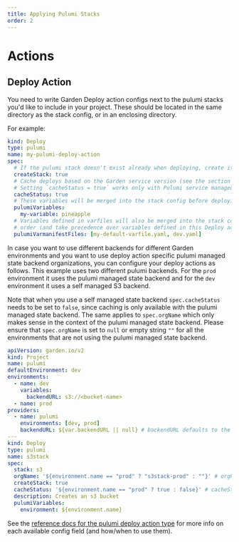 ```yaml
---
title: Applying Pulumi Stacks
order: 2
---
```


# Actions

## Deploy Action

You need to write Garden Deploy action configs next to the pulumi stacks you'd like to include in your project. These should be located in the same directory as the stack config, or in an enclosing directory.

For example:
```yaml
kind: Deploy
type: pulumi
name: my-pulumi-deploy-action
spec:
  # If the pulumi stack doesn't exist already when deploying, create it
  createStack: true
  # Cache deploys based on the Garden service version (see the section below)
  # Setting `cacheStatus = true` works only with Pulumi service managed state backends.
  cacheStatus: true
  # These variables will be merged into the stack config before deploying or previewing
  pulumiVariables:
    my-variable: pineapple
  # Variables defined in varfiles will also be merged into the stack config in declaration
  # order (and take precedence over variables defined in this Deploy action's pulumiVariables).
  pulumiVarmanifestFiles: [my-default-varfile.yaml, dev.yaml]
```

In case you want to use different backends for different Garden environments and you want to use deploy action specific pulumi managed state backend organizations, you can configure your deploy actions as follows. This example uses two different pulumi backends. For the `prod` environment it uses the pulumi managed state backend and for the `dev` environment it uses a self managed S3 backend.

Note that when you use a self managed state backend `spec.cacheStatus` needs to be set to `false`, since caching is only available with the pulumi managed state backend. The same applies to `spec.orgName` which only makes sense in the context of the pulumi managed state backend. Please ensure that `spec.orgName` is set to `null` or empty string `""` for all the environments that are not using the pulumi managed state backend.

```yaml
apiVersion: garden.io/v2
kind: Project
name: pulumi
defaultEnvironment: dev
environments:
  - name: dev
    variables:
      backendURL: s3://<bucket-name>
  - name: prod
providers:
  - name: pulumi
    environments: [dev, prod]
    backendURL: ${var.backendURL || null} # backendURL defaults to the pulumi managed state backend if null or empty string ""
---
kind: Deploy
type: pulumi
name: s3stack
spec:
  stack: s3
  orgName: '${environment.name == "prod" ? "s3stack-prod" : ""}' # orgName has to be null or an empty string "" for self-managed state backends
  createStack: true
  cacheStatus: '${environment.name == "prod" ? true : false}' # cacheStatus has to be set to false for self-managed state backends
  description: Creates an s3 bucket
  pulumiVariables:
    environment: ${environment.name}
```

See the [reference docs for the pulumi deploy action type](../../reference/action-types/Deploy/pulumi.md) for more info on each available config field (and how/when to use them).
